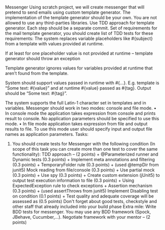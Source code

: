 Messenger
Using scratch project, we will create messenger that will pretend to send emails using custom template generator.
The implementation of the template generator should be your own. You are not allowed to use any third-parties libraries. Use TDD approach for template generator. Each step should be a separate commit.
Set of requirements for the mail template generator, you should create list of TDD tests for these requirements:
The system replaces variable placeholders like #{subject} from a template with values provided at runtime.

If at least for one placeholder value is not provided at runtime – template generator should throw an exception

Template generator ignores values for variables provided at runtime that aren’t found from the template.

System should support values passed in runtime with #{…}. E.g. template is  “Some text: #{value}” and  at runtime #{value} passed as  #{tag}. Output should be “Some text: #{tag}”.

The system supports the full Latin-1 character set in templates and in variables.
Messenger should work in two modes: console and file mode.
•	In console mode the application takes expression from console and prints result to console. No application parameters should be specified to use this mode.
•	In file mode application takes expression from file and output results to file. To use this mode user should specify input and output file names as application parameters.
Tasks:
1.	You should create tests for Messenger with the following condition (In scope of this task you can create more than one test to cover the same functionality):
      TDD approach – (2 points) +
      @Parameterized runner and Dynamic tests (0.3 points) + 
      Implement meta annotations and filtering (0.3 points) +
      TemporaryFolder rule (0.3 points) + (used @tempDir from junit5)
      Mock reading from file/console (0.3 points) + 
      Use partial mock (0.3 points) +
      Use spy (0.3 points) +
      Create custom extension (jUnit5) to output test execution information to file (0.3 points) +
      Using ExpectedException rule to check exceptions + Assertion mechanism (0.3 points) + (used assertThrows from junit5)
      Implement Disabling test on condition (0.1 points) + 
      Test quality and adequate coverage will be assessed as (0.5 points)
      Don't forget about good tests, checkstyle and other staff that already included into your build phase
      Extra mile:
      Write BDD tests for messenger. You may use any BDD framework (Spock, JBehave, Cucumber,…). Negotiate framework with your mentor – (2 points)
